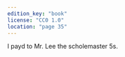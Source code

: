 ```yaml
---
edition_key: "book"
license: "CC0 1.0"
location: "page 35"
---
```

I payd to Mr. Lee the scholemaster 5s.
